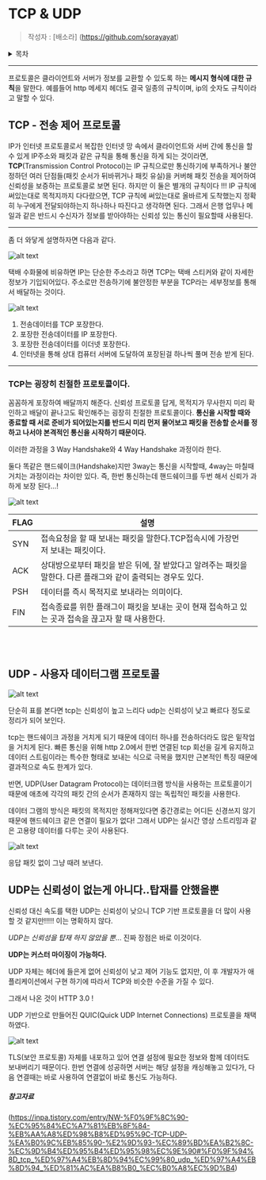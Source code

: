 # TCP & UDP

> 작성자 : [배소라] (https://github.com/sorayayat)

<details>
<summary>목차</summary>

- [TCP](#tcp---전송-제어-프로토콜)
- [친절한 TCP](#tcp는-굉장히-친절한-프로토콜이다)
- [UDP](#udp---사용자-데이터그램-프로토콜)
- [UDP는 상프로토콜?!](#udp는-신뢰성이-없는게-아니다탑재를-안했을뿐)
- [참고자료](#참고자료)

</details>

---

프로토콜은 클라이언트와 서버가 정보를 교환할 수 있도록 하는 **메시지 형식에 대한 규칙**을 말한다.
예를들어 http 메세지 헤더도 결국 일종의 규칙이며, ip의 숫자도 규칙이라고 말할 수 있다.

## TCP - 전송 제어 프로토콜


IP가 인터넷 프로토콜로서 복잡한 인터넷 망 속에서 클라이언트와 서버 간에 통신을 할 수 있게 IP주소와 패킷과 같은 규칙을 통해 통신을 하게 되는 것이라면,
**TCP**(Transmission Control Protocol)는 IP 규칙으로만 통신하기에 부족하거나 불안정하던 여러 단점들(패킷 순서가 뒤바뀌거나 패킷 유실)을 커버해
패킷 전송을 제어하여 신뢰성을 보증하는 프로토콜로 보면 된다.
하지만 이 둘은 별개의 규칙이다 !!!
IP 규칙에 써있는대로 목적지까지 다다랐으면, TCP 규칙에 써있는대로 올바르게 도착했는지 정확히 누구에게 전달되야하는지 하나하나 따진다고 생각하면 된다. 그래서 은행 업무나 메일과 같은 반드시 수신자가 정보를 받아야하는 신뢰성 있는 통신이 필요할때 사용된다.

---

좀 더 와닿게 설명하자면 다음과 같다.

![alt text](images/img.png)

택배 수화물에 비유하면 IP는 단순한 주소라고 하면 TCP는 택배 스티커와 같이 자세한 정보가 기입되어있다.
주소로만 전송하기에 불안정한 부분을 TCP라는 세부정보를 통해서 배달하는 것이다.


![alt text](images/img1.png)

1) 전송데이터를 TCP 포장한다.
2) 포장한 전송데이터를 IP 포장한다.
3) 포장한 전송데이터를 이더넷 포장한다.
4) 인터넷을 통해 상대 컴퓨터 서버에 도달하여 포장된걸 하나씩 풀며 전송 받게 된다.

---
### TCP는 굉장히 친절한 프로토콜이다.
꼼꼼하게 포장하여 배달까지 해준다.
신뢰성 프로토콜 답게, 목적지가 무사한지 미리 확인하고 배달이 끝나고도 확인해주는 굉장히 친절한 프로토콜이다.
**통신을 시작할 때와 종료할 때 서로 준비가 되어있는지를 반드시 미리 먼저 물어보고 패킷을 전송할 순서를 정하고 나서야 본격적인 통신을 시작하기 때문이다.**

이러한 과정을 3 Way Handshake와 4 Way Handshake 과정이라 한다.

둘다 똑같은 핸드쉐이크(Handshake)지만 3way는 통신을 시작할때, 4way는 마칠때 거치는 과정이라는 차이만 있다.
즉, 한번 통신하는데 핸드쉐이크를 두번 해서 신뢰가 과하게 보장 된다...!

![alt text](images/img2.png)

|FLAG|설명|
|---|---|
|SYN|접속요청을 할 때 보내는 패킷을 말한다.TCP접속시에 가장먼저 보내는 패킷이다.|
|ACK|상대방으로부터 패킷을 받은 뒤에, 잘 받았다고 알려주는 패킷을 말한다. 다른 플래그와 같이 출력되는 경우도 있다.|
|PSH|데이터를 즉시 목적지로 보내라는 의미이다.|
|FIN|접속종료를 위한 플래그이 패킷을 보내는 곳이 현재 접속하고 있는 곳과 접속을 끊고자 할 때 사용한다.|

<br></br>


## UDP - 사용자 데이터그램 프로토콜

![alt text](images/img3.png)

단순히 표를 본다면 tcp는 신뢰성이 높고 느리다 udp는 신뢰성이 낮고 빠르다 정도로 정리가 되어 보인다.

tcp는 핸드쉐이크 과정을 거치게 되기 때문에 데이터 하나를 전송하더라도 많은 밑작업을 거치게 된다.
빠른 통신을 위해 http 2.0에서 한번 연결된 tcp 회선을 길게 유지하고 데이터 스트림이라는 특수한 형태로 보내는 식으로 극복을 했지만 근본적인 특징 때문에 결과적으로 속도 한계가 있다.

반면, UDP(User Datagram Protocol)는 데이터크램 방식을 사용하는 프로토콜이기 때문에 애초에 각각의 패킷 간의 순서가 존재하지 않는 독립적인 패킷을 사용한다.

데이터 그램의 방식은 패킷의 목적지만 정해져있다면 중간경로는 어디든 신경쓰지 않기 때문에 핸드쉐이크 같은 연결이 필요가 없다!
그래서 UDP는 실시간 영상 스트리밍과 같은 고용량 데이터를 다루는 곳이 사용된다.

![alt text](images/img4.png)

응답 패킷 없이 그냥 때려 보낸다.


## UDP는 신뢰성이 없는게 아니다..탑재를 안했을뿐

신뢰성 대신 속도를 택한 UDP는 신뢰성이 낮으니 TCP 기반 프로토콜을 더 많이 사용 할 것 같지만!!!!! 이는 명확하지 않다.

*UDP는 신뢰성을 탑재 하지 않았을 뿐*... 진짜 장점은 바로 이것이다.

**UDP는 커스터 마이징이 가능하다.**

UDP 자체는 헤더에 들은게 없어 신뢰성이 낮고 제어 기능도 없지만, 이 후 개발자가 애플리케이션에서 구현 하기에 따라서 TCP와 비슷한 수준을 가질 수 있다.

그래서 나온 것이 HTTP 3.0 !

UDP 기반으로 만들어진 QUIC(Quick UDP Internet Connections) 프로토콜을 채택하였다.

![alt text](images/img5.png)

TLS(보안 프로토콜) 자체를 내포하고 있어 연결 설정에 필요한 정보와 함께 데이터도 보내버리기 때문이다.
한번 연결에 성공하면 서버는 해당 설정을 캐싱해놓고 있다가, 다음 연결때는 바로 사용하여 연결없이 바로 통신도 가능하다.


##### 참고자료
(https://inpa.tistory.com/entry/NW-%F0%9F%8C%90-%EC%95%84%EC%A7%81%EB%8F%84-%EB%AA%A8%ED%98%B8%ED%95%9C-TCP-UDP-%EA%B0%9C%EB%85%90-%E2%9D%93-%EC%89%BD%EA%B2%8C-%EC%9D%B4%ED%95%B4%ED%95%98%EC%9E%90#%F0%9F%94%8D_tcp_%ED%97%A4%EB%8D%94%EC%99%80_udp_%ED%97%A4%EB%8D%94_%ED%81%AC%EA%B8%B0_%EC%B0%A8%EC%9D%B4)